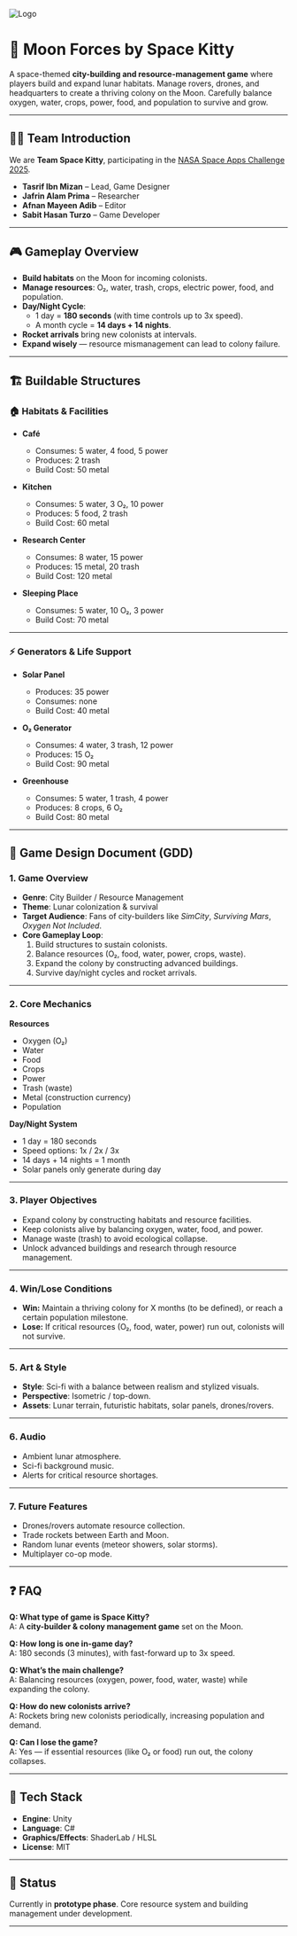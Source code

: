 ![Logo](https://i.ibb.co.com/fVLXM0C8/logo.png)


# 🌌 Moon Forces by Space Kitty

A space-themed **city-building and resource-management game** where players build and expand lunar habitats. Manage rovers, drones, and headquarters to create a thriving colony on the Moon. Carefully balance oxygen, water, crops, power, food, and population to survive and grow.

---

## 👨‍🚀 Team Introduction

We are **Team Space Kitty**, participating in the [NASA Space Apps Challenge 2025](https://www.spaceappschallenge.org/2025/find-a-team/space-kitty/).

- **Tasrif Ibn Mizan** – Lead, Game Designer  
- **Jafrin Alam Prima** – Researcher  
- **Afnan Mayeen Adib** – Editor  
- **Sabit Hasan Turzo** – Game Developer  

---

## 🎮 Gameplay Overview

- **Build habitats** on the Moon for incoming colonists.  
- **Manage resources**: O₂, water, trash, crops, electric power, food, and population.  
- **Day/Night Cycle**:  
  - 1 day = **180 seconds** (with time controls up to 3x speed).  
  - A month cycle = **14 days + 14 nights**.  
- **Rocket arrivals** bring new colonists at intervals.  
- **Expand wisely** — resource mismanagement can lead to colony failure.  

---

## 🏗️ Buildable Structures

### 🏠 Habitats & Facilities
- **Café**  
  - Consumes: 5 water, 4 food, 5 power  
  - Produces: 2 trash  
  - Build Cost: 50 metal  

- **Kitchen**  
  - Consumes: 5 water, 3 O₂, 10 power  
  - Produces: 5 food, 2 trash  
  - Build Cost: 60 metal  

- **Research Center**  
  - Consumes: 8 water, 15 power  
  - Produces: 15 metal, 20 trash  
  - Build Cost: 120 metal  

- **Sleeping Place**  
  - Consumes: 5 water, 10 O₂, 3 power  
  - Build Cost: 70 metal  

---

### ⚡ Generators & Life Support
- **Solar Panel**  
  - Produces: 35 power  
  - Consumes: none  
  - Build Cost: 40 metal  

- **O₂ Generator**  
  - Consumes: 4 water, 3 trash, 12 power  
  - Produces: 15 O₂  
  - Build Cost: 90 metal  

- **Greenhouse**  
  - Consumes: 5 water, 1 trash, 4 power  
  - Produces: 8 crops, 6 O₂  
  - Build Cost: 80 metal  

---

## 📘 Game Design Document (GDD)

### 1. Game Overview
- **Genre**: City Builder / Resource Management  
- **Theme**: Lunar colonization & survival  
- **Target Audience**: Fans of city-builders like *SimCity*, *Surviving Mars*, *Oxygen Not Included*.  
- **Core Gameplay Loop**:  
  1. Build structures to sustain colonists.  
  2. Balance resources (O₂, food, water, power, crops, waste).  
  3. Expand the colony by constructing advanced buildings.  
  4. Survive day/night cycles and rocket arrivals.  

---

### 2. Core Mechanics
**Resources**
- Oxygen (O₂)  
- Water  
- Food  
- Crops  
- Power  
- Trash (waste)  
- Metal (construction currency)  
- Population  

**Day/Night System**
- 1 day = 180 seconds  
- Speed options: 1x / 2x / 3x  
- 14 days + 14 nights = 1 month  
- Solar panels only generate during day  

---

### 3. Player Objectives
- Expand colony by constructing habitats and resource facilities.  
- Keep colonists alive by balancing oxygen, water, food, and power.  
- Manage waste (trash) to avoid ecological collapse.  
- Unlock advanced buildings and research through resource management.  

---

### 4. Win/Lose Conditions
- **Win:** Maintain a thriving colony for X months (to be defined), or reach a certain population milestone.  
- **Lose:** If critical resources (O₂, food, water, power) run out, colonists will not survive.  

---

### 5. Art & Style
- **Style**: Sci-fi with a balance between realism and stylized visuals.  
- **Perspective**: Isometric / top-down.  
- **Assets**: Lunar terrain, futuristic habitats, solar panels, drones/rovers.  

---

### 6. Audio
- Ambient lunar atmosphere.  
- Sci-fi background music.  
- Alerts for critical resource shortages.  

---

### 7. Future Features
- Drones/rovers automate resource collection.  
- Trade rockets between Earth and Moon.  
- Random lunar events (meteor showers, solar storms).  
- Multiplayer co-op mode.  

---

## ❓ FAQ

**Q: What type of game is Space Kitty?**  
A: A **city-builder & colony management game** set on the Moon.  

**Q: How long is one in-game day?**  
A: 180 seconds (3 minutes), with fast-forward up to 3x speed.  

**Q: What’s the main challenge?**  
A: Balancing resources (oxygen, power, food, water, waste) while expanding the colony.  

**Q: How do new colonists arrive?**  
A: Rockets bring new colonists periodically, increasing population and demand.  

**Q: Can I lose the game?**  
A: Yes — if essential resources (like O₂ or food) run out, the colony collapses.  

---

## 🚀 Tech Stack
- **Engine**: Unity  
- **Language**: C#  
- **Graphics/Effects**: ShaderLab / HLSL  
- **License**: MIT  

---

## 📌 Status
Currently in **prototype phase**. Core resource system and building management under development.

---

